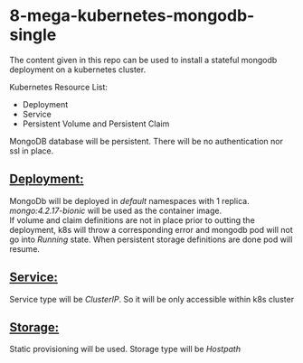 <h1> 8-mega-kubernetes-mongodb-single </h1>

The content given in this repo can be used to install a stateful mongodb deployment on a kubernetes cluster.

Kubernetes Resource List:

<ul>
    <li>Deployment</li>
    <li>Service</li>
    <li>Persistent Volume and Persistent Claim</li>
</ul>

MongoDB database will be persistent. There will be no authentication nor ssl in place.

<h2><u>Deployment:</u></h2>
<p>MongoDb will be deployed in <i>default</i> namespaces with 1 replica. <i>mongo:4.2.17-bionic</i> will be used as the container image.<br>
If volume and claim definitions are not in place prior to outting the deployment, k8s will throw a corresponding error and mongodb pod will not go into <i>Running</i> state. When persistent storage definitions are done pod will resume.</p>

<h2><u>Service:</u></h2>
<p>Service type will be <i>ClusterIP</i>. So it will be only accessible within k8s cluster</p>

<h2><u>Storage:</u></h2>
<p>Static provisioning will be used. Storage type will be <i>Hostpath</i></p>
